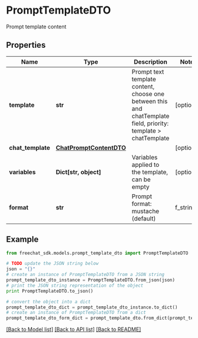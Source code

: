 # PromptTemplateDTO

Prompt template content

## Properties

Name | Type | Description | Notes
------------ | ------------- | ------------- | -------------
**template** | **str** | Prompt text template content, choose one between this and chatTemplate field, priority: template &gt; chatTemplate | [optional] 
**chat_template** | [**ChatPromptContentDTO**](ChatPromptContentDTO.md) |  | [optional] 
**variables** | **Dict[str, object]** | Variables applied to the template, can be empty | [optional] 
**format** | **str** | Prompt format: mustache (default) | f_string | [optional] 

## Example

```python
from freechat_sdk.models.prompt_template_dto import PromptTemplateDTO

# TODO update the JSON string below
json = "{}"
# create an instance of PromptTemplateDTO from a JSON string
prompt_template_dto_instance = PromptTemplateDTO.from_json(json)
# print the JSON string representation of the object
print PromptTemplateDTO.to_json()

# convert the object into a dict
prompt_template_dto_dict = prompt_template_dto_instance.to_dict()
# create an instance of PromptTemplateDTO from a dict
prompt_template_dto_form_dict = prompt_template_dto.from_dict(prompt_template_dto_dict)
```
[[Back to Model list]](../README.md#documentation-for-models) [[Back to API list]](../README.md#documentation-for-api-endpoints) [[Back to README]](../README.md)


